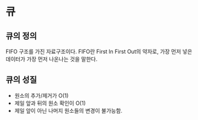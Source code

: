# 큐

## 큐의 정의

FIFO 구조를 가진 자료구조이다. FIFO란 First In First Out의 약자로, 가장 먼저 넣은 데이터가 가장 먼저 나온나는 것을 말한다.

## 큐의 성질

- 원소의 추가/제거가 O(1)
- 제일 앞과 뒤의 원소 확인이 O(1)
- 제일 앞이 아닌 나머지 원소들의 변경이 불가능함.